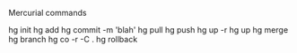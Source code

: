 Mercurial commands

hg init
hg add
hg commit -m 'blah'
hg pull
hg push
hg up -r <rxxx>
hg up
hg merge <branchToMergeIn>
hg branch <branchName>
hg co -r -C .
hg rollback
